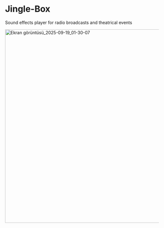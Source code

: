 # Jingle-Box
Sound effects player for radio broadcasts and theatrical events

<img width="810" height="634" alt="Ekran görüntüsü_2025-09-19_01-30-07" src="https://github.com/user-attachments/assets/7c230a2d-4d98-4663-936d-61d91d316aac" />
